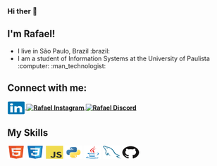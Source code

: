 ### Hi ther 👋

<h2>I'm Rafael!</h2>
<ul>
<li>I live in São Paulo, Brazil :brazil:</li>
<li>I am a student of Information Systems at the University of Paulista :computer: :man_technologist:</li>
</ul>

<h2>Connect with me:</h2><strong>
<a href="https://www.linkedin.com/in/rafaaelmascarenhas/" target="_blank">
<img align="center" alt="Rafael Linkedin " src="https://raw.githubusercontent.com/devicons/devicon/master/icons/linkedin/linkedin-original.svg" width="40" height="30">
</a>
  
<a href="https://www.instagram.com/rafaaelm/" target="_blank">
<img align="center" alt="Rafael Instagram" src="https://img-premium.flaticon.com/png/512/174/174855.png?token=exp=1622687307~hmac=2e420ca365e6e569b0101cdda44e3ca3" width="30" height="30">
</a>


<a href="https://discord.com/channels/rafaaelm#3821" target="_blank">
<img align="center" alt="Rafael Discord" src="https://image.flaticon.com/icons/png/512/906/906361.png" width="30" height="30">
</a>
  
<h2>My Skills</h2>
<img align="center" src="https://raw.githubusercontent.com/devicons/devicon/master/icons/html5/html5-original.svg" width="40" height="30">
<img align="center" src="https://raw.githubusercontent.com/devicons/devicon/master/icons/css3/css3-original.svg" width="40" height="30"></img>
<img align="center" src="https://raw.githubusercontent.com/devicons/devicon/master/icons/javascript/javascript-original.svg" width="40" height="30"></img>
<img align="center" src="https://raw.githubusercontent.com/devicons/devicon/master/icons/python/python-original.svg" width="40" height="30"></img>
<img align="center" src="https://raw.githubusercontent.com/devicons/devicon/master/icons/java/java-original.svg" width="40" height="30"></img>
<img align="center" src="https://raw.githubusercontent.com/devicons/devicon/master/icons/mysql/mysql-original.svg" width="40" height="30"></img>
<img align="center" src="https://raw.githubusercontent.com/devicons/devicon/master/icons/github/github-original.svg" width="40" height="30"></img>



<!--
**rafaaelm/rafaaelm** is a ✨ _special_ ✨ repository because its `README.md` (this file) appears on your GitHub profile.

Here are some ideas to get you started:

- 🔭 I’m currently working on ...
- 🌱 I’m currently learning ...
- 👯 I’m looking to collaborate on ...
- 🤔 I’m looking for help with ...
- 💬 Ask me about ...
- 📫 How to reach me: ...
- 😄 Pronouns: ...
- ⚡ Fun fact: ...
-->
